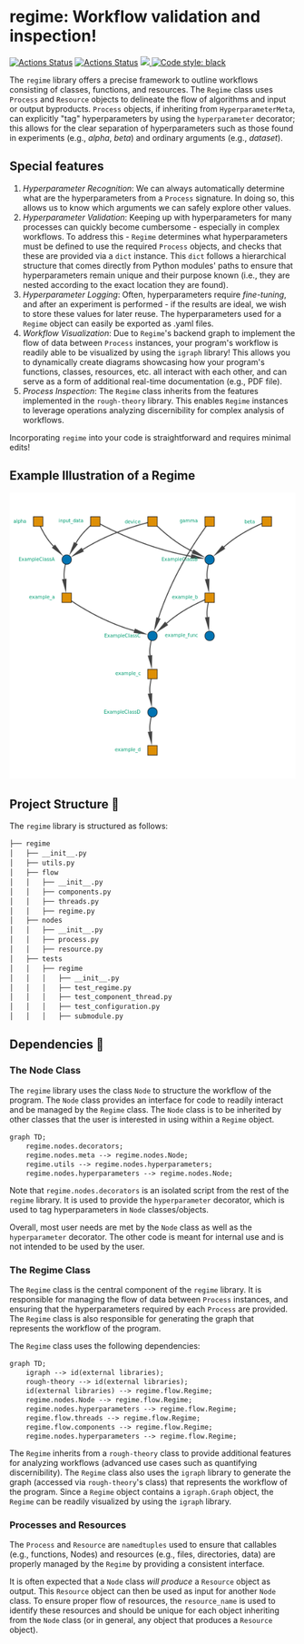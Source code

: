 # regime: Workflow validation and inspection!
<a href="https://github.com/johnHostetter/regime/actions"><img alt="Actions Status" src="https://github.com/Hostetter-Lab/PySoft/workflows/Test/badge.svg"></a>
<a href="https://github.com/johnHostetter/regime/actions"><img alt="Actions Status" src="https://github.com/Hostetter-Lab/PySoft/workflows/Pylint/badge.svg"></a>
<a href="https://codecov.io/github/johnHostetter/regime" > 
 <img src="https://codecov.io/github/johnHostetter/regime/branch/main/graph/badge.svg?token=N02Z5Q7MX7"/> 
 </a>
<a href="https://github.com/psf/regime"><img alt="Code style: black" src="https://img.shields.io/badge/code%20style-black-000000.svg"></a>
 
The `regime` library offers a precise framework to outline workflows consisting of classes, functions, and resources. The `Regime` class uses `Process` and `Resource` objects to delineate the flow of algorithms and input or output byproducts. `Process` objects, if inheriting from `HyperparameterMeta`, can explicitly "tag" hyperparameters by using the `hyperparameter` decorator; this allows for the clear separation of hyperparameters such as those found in experiments (e.g., _alpha_, _beta_) and ordinary arguments (e.g., _dataset_). 

## Special features
1. *Hyperparameter Recognition*: We can always automatically determine what are the hyperparameters from a `Process` signature. In doing so, this allows us to know which arguments we can safely explore other values.
2. *Hyperparameter Validation*: Keeping up with hyperparameters for many processes can quickly become cumbersome - especially in complex workflows. To address this - `Regime` determines what hyperparameters must be defined to use the required `Process` objects, and checks that these are provided via a `dict` instance. This `dict` follows a hierarchical structure that comes directly from Python modules' paths to ensure that hyperparameters remain unique and their purpose known (i.e., they are nested according to the exact location they are found).
3. *Hyperparameter Logging*: Often, hyperparameters require _fine-tuning_, and after an experiment is performed - if the results are ideal, we wish to store these values for later reuse. The hyperparameters used for a `Regime` object can easily be exported as .yaml files.
4. *Workflow Visualization*: Due to `Regime`'s backend graph to implement the flow of data between `Process` instances, your program's workflow is readily able to be visualized by using the `igraph` library! This allows you to dynamically create diagrams showcasing how your program's functions, classes, resources, etc. all interact with each other, and can serve as a form of additional real-time documentation (e.g., PDF file).
5. *Process Inspection*: The `Regime` class inherits from the features implemented in the `rough-theory` library. This enables `Regime` instances to leverage operations analyzing discernibility for complex analysis of workflows.

Incorporating `regime` into your code is straightforward and requires minimal edits! 

## Example Illustration of a Regime
![An example PNG of a Regime workflow.](https://github.com/johnHostetter/regime/blob/main/examples/test_regime.png)

## Project Structure :file_folder:
The `regime` library is structured as follows:
```bash
├── regime
│   ├── __init__.py
│   ├── utils.py
│   ├── flow
│   │   ├── __init__.py
│   │   ├── components.py
│   │   ├── threads.py
│   │   ├── regime.py
│   ├── nodes
│   │   ├── __init__.py
│   │   ├── process.py
│   │   ├── resource.py
│   ├── tests
│   │   ├── regime
│   │   │   ├── __init__.py
│   │   │   ├── test_regime.py
│   │   │   ├── test_component_thread.py
│   │   │   ├── test_configuration.py
│   │   │   ├── submodule.py
```
## Dependencies :link:
### The Node Class
The `regime` library uses the class `Node` to structure the workflow of the program. The `Node` 
class provides an interface for code to readily interact and be managed by the `Regime` class. The 
`Node` class is to be inherited by other classes that the user is interested in using within a 
`Regime` object.
```mermaid
graph TD;
    regime.nodes.decorators;
    regime.nodes.meta --> regime.nodes.Node;
    regime.utils --> regime.nodes.hyperparameters;
    regime.nodes.hyperparameters --> regime.nodes.Node;
```
Note that `regime.nodes.decorators` is an isolated script from the rest of the `regime` library. It 
is used to provide the `hyperparameter` decorator, which is used to tag hyperparameters in `Node` 
classes/objects.

Overall, most user needs are met by the `Node` class as well as the `hyperparameter` decorator. The 
other code is meant for internal use and is not intended to be used by the user.

### The Regime Class
The `Regime` class is the central component of the `regime` library. It is responsible for managing 
the flow of data between `Process` instances, and ensuring that the hyperparameters required by 
each `Process` are provided. The `Regime` class is also responsible for generating the graph that 
represents the workflow of the program. 

The `Regime` class uses the following dependencies:
```mermaid
graph TD;
    igraph --> id(external libraries);
    rough-theory --> id(external libraries);
    id(external libraries) --> regime.flow.Regime;
    regime.nodes.Node --> regime.flow.Regime;
    regime.nodes.hyperparameters --> regime.flow.Regime;
    regime.flow.threads --> regime.flow.Regime;
    regime.flow.components --> regime.flow.Regime;
    regime.nodes.hyperparameters --> regime.flow.Regime;
```
The `Regime` inherits from a `rough-theory` class to provide additional features for analyzing 
workflows (advanced use cases such as quantifying discernibility). The `Regime` class also uses 
the `igraph` library to generate the graph (accessed via `rough-theory`'s class) that represents 
the workflow of the program. Since a `Regime` object contains a `igraph.Graph` object, the `Regime`
can be readily visualized by using the `igraph` library.

### Processes and Resources
The `Process` and `Resource` are `namedtuples` used to ensure that callables 
(e.g., functions, Nodes) and resources (e.g., files, directories, data) are properly managed by the
`Regime` by providing a consistent interface.

It is often expected that a `Node` class _will produce_ a `Resource` object as output. This
`Resource` object can then be used as input for another `Node` class. To ensure proper flow of 
resources, the `resource_name` is used to identify these resources and should be unique for each 
object inheriting from the `Node` class (or in general, any object that produces a `Resource` 
object).